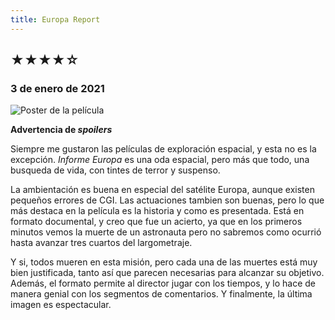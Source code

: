 ```yaml
---
title: Europa Report
---
```


## &starf;&starf;&starf;&starf;&star;

### 3 de enero de 2021

![](../img/europa_report.jpg "Poster de la película")

**Advertencia de *spoilers***

Siempre me gustaron las películas de exploración espacial, y esta no es la excepción. *Informe Europa* es una oda espacial, pero más que todo, una busqueda de vida, con tintes de terror y suspenso.

La ambientación es buena en especial del satélite Europa, aunque existen pequeños errores de CGI.
Las actuaciones tambien son buenas, pero lo que más destaca en la película es la historia y como es presentada.
Está en formato documental, y creo que fue un acierto, ya que en los primeros minutos vemos la muerte de un astronauta pero no sabremos como ocurrió hasta avanzar tres cuartos del largometraje.

Y si, todos mueren en esta misión, pero cada una de las muertes está muy bien justificada, tanto así que parecen necesarias para alcanzar su objetivo. Además, el formato permite al director jugar con los tiempos, y lo hace de manera genial con los segmentos de comentarios. Y finalmente, la última imagen es espectacular.
